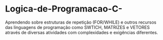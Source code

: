 # Logica-de-Programacao-C-

Aprendendo sobre estruturas de repetição (FOR/WHILE) e outros recursos das linguagens de programação como SWTICH, MATRIZES e VETORES através de diversas atividades com complexidades e exigências diferentes.
